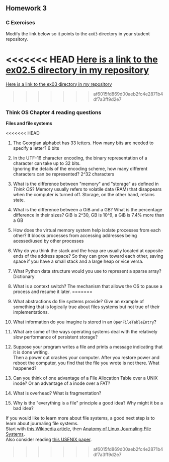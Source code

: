 ## Homework 3

### C Exercises

Modify the link below so it points to the `ex03` directory in your
student repository.

<<<<<<< HEAD
[Here is a link to the ex02.5 directory in my repository](https://github.com/iblancett/ExercisesInC/tree/master/exercises/ex02.5)
=======
[Here is a link to the ex03 directory in my repository](https://github.com/YOUR_GITHUB_USERNAME_HERE/ExercisesInC/tree/master/exercises/ex03)
>>>>>>> af6015fd869d00aeb2fc4e2871b4df7a3ff9d2e7

### Think OS Chapter 4 reading questions

**Files and file systems**

<<<<<<< HEAD
1) The Georgian alphabet has 33 letters.  How many bits are needed to specify a letter?  6 bits

2) In the UTF-16 character encoding, the binary representation of a character can take up to 32 bits.  
Ignoring the details of the encoding scheme, how many different characters can be represented?  2^32 characters

3) What is the difference between "memory" and "storage" as defined in *Think OS*?  Memory usually refers to volatile data (RAM) that disappears when the computer is turned off.  Storage, on the other hand, retains state.

4) What is the difference between a GiB and a GB?  What is the percentage difference in their sizes? GiB is 2^30, GB is 10^9, a GiB is 7.4% more than a GB

5) How does the virtual memory system help isolate processes from each other?  It blocks processes from accessing addresses being acessed/used by other processes

6) Why do you think the stack and the heap are usually located at opposite ends of the address space?  So they can grow toward each other, saving space if you have a small stack and a large heap or vice versa.

7) What Python data structure would you use to represent a sparse array?  Dictionary

8) What is a context switch?  The mechanism that allows the OS to pause a process and resume it later.
=======
1) What abstractions do file systems provide?  Give an example of something that is logically 
true about files systems but not true of their implementations.

2) What information do you imagine is stored in an `OpenFileTableEntry`?

3) What are some of the ways operating systems deal with the relatively slow performance of persistent storage?

4) Suppose your program writes a file and prints a message indicating that it is done writing.  
Then a power cut crashes your computer.  After you restore power and reboot the computer, you find that the 
file you wrote is not there.  What happened?

5) Can you think of one advantage of a File Allocation Table over a UNIX inode?  Or an advantage of a inode over a FAT?

6) What is overhead?  What is fragmentation?

7) Why is the "everything is a file" principle a good idea?  Why might it be a bad idea?

If you would like to learn more about file systems, a good next step is to learn about journaling file systems.  
Start with [this Wikipedia article](https://en.wikipedia.org/wiki/Journaling_file_system), then 
[Anatomy of Linux Journaling File Systems](http://www.ibm.com/developerworks/library/l-journaling-filesystems/index.html).  
Also consider reading [this USENIX paper](https://www.usenix.org/legacy/event/usenix05/tech/general/full_papers/prabhakaran/prabhakaran.pdf).


>>>>>>> af6015fd869d00aeb2fc4e2871b4df7a3ff9d2e7

